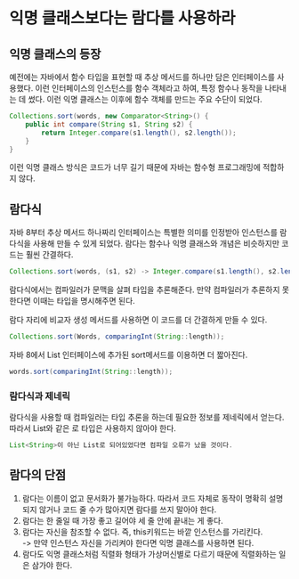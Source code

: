 # 익명 클래스보다는 람다를 사용하라
## 익명 클래스의 등장
   예전에는 자바에서 함수 타입을 표현할 때 추상 메서드를 하나만 담은 인터페이스를 사용했다. 이런 인터페이스의 인스턴스를 함수 객체라고 하여, 특정 함수나 동작을 나타내는 데 썼다.
   이런 익명 클래스는 이후에 함수 객체를 만드는 주요 수단이 되었다. 

~~~java
Collections.sort(words, new Comparator<String>() {
    public int compare(String s1, String s2) {
        return Integer.compare(s1.length(), s2.length());       
    }
}   
~~~

이런 익명 클래스 방식은 코드가 너무 길기 때문에 자바는 함수형 프로그래밍에 적합하지 않다. 

## 람다식
   자바 8부터 추상 메서드 하나짜리 인터페이스는 특별한 의미를 인정받아 인스턴스를 람다식을 사용해 만들 수 있게 되었다.
   람다는 함수나 익명 클래스와 개념은 비슷하지만 코드는 훨씬 간결하다.
   
~~~java
Collections.sort(words, (s1, s2) -> Integer.compare(s1.length(), s2.length()));
~~~

람다식에서는 컴파일러가 문맥을 살펴 타입을 추론해준다. 만약 컴파일러가 추론하지 못한다면 이때는 타입을 명시해주면 된다.

람다 자리에 비교자 생성 메서드를 사용하면 이 코드를 더 간결하게 만들 수 있다.

~~~java
Collections.sort(Words, comparingInt(String::length));
~~~

자바 8에서 List 인터페이스에 추가된 sort메서드를 이용하면 더 짧아진다.

~~~java
words.sort(comparingInt(String::length));
~~~

### 람다식과 제네릭
람다식을 사용할 때 컴파일러는 타입 추론을 하는데 필요한 정보를 제네릭에서 얻는다. 따라서 List와 같은 로 타입은 사용하지 않아야 한다.

~~~java
List<String>이 아닌 List로 되어있었다면 컴파일 오류가 났을 것이다.
~~~

## 람다의 단점
1. 람다는 이름이 없고 문서화가 불가능하다. 따라서 코드 자체로 동작이 명확히 설명되지 않거나 코드 줄 수가 많아지면 람다를 쓰지 말아야 한다. 
2. 람다는 한 줄일 때 가장 좋고 길어야 세 줄 안에 끝내는 게 좋다.
3. 람다는 자신을 참조할 수 없다. 즉, this키워드는 바깥 인스턴스를 가리킨다. <br> 
 -> 만약 인스턴스 자신을 가리켜야 한다면 익명 클래스를 사용하면 된다.
4. 람다도 익명 클래스처럼 직렬화 형태가 가상머신별로 다르기 때문에 직렬화하는 일은 삼가야 한다. 



